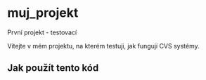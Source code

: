 # muj_projekt
První projekt - testovací

Vítejte v mém projektu, na kterém testuji, jak fungují CVS systémy.

## Jak použít tento kód

